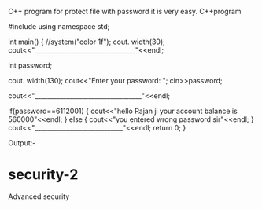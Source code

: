 C++ program for protect file with password it is very easy. 
C++program

#include<iostream>
using namespace std;

int main()
{
//system("color 1f");
cout. width(30);
cout<<"________________________________"<<endl;

 int password;

cout. width(130);
cout<<"Enter your password: ";
cin>>password;


cout<<"__________________________________"<<endl;

if(password==6112001)
{
cout<<"hello Rajan ji your account balance is 560000"<<endl;
}
else
{
cout<<"you entered wrong password sir"<<endl;
}
cout<<"____________________________"<<endl;
return 0;
}

Output:-


# security-2
Advanced security
